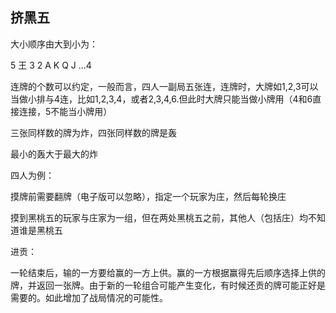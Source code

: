## 挤黑五

大小顺序由大到小为：

5 王 3 2 A K Q J ...4

连牌的个数可以约定，一般而言，四人一副局五张连，连牌时，大牌如1,2,3可以当做小排与4连，比如1,2,3,4，或者2,3,4,6.但此时大牌只能当做小牌用（4和6直接连接，5不能当小牌用）

三张同样数的牌为炸，四张同样数的牌是轰

最小的轰大于最大的炸

四人为例：

摸牌前需要翻牌（电子版可以忽略），指定一个玩家为庄，然后每轮换庄

摸到黑桃五的玩家与庄家为一组，但在两处黑桃五之前，其他人（包括庄）均不知道谁是黑桃五

进贡：

一轮结束后，输的一方要给赢的一方上供。赢的一方根据赢得先后顺序选择上供的牌，并返回一张牌。由于新的一轮组合可能产生变化，有时候还贡的牌可能正好是需要的。如此增加了战局情况的可能性。